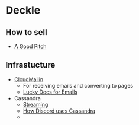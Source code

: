 # Deckle

## How to sell
- [A Good Pitch](https://ltpf.ramiismail.com/pitching-in/)

## Infrastucture 
- [CloudMailin](https://www.cloudmailin.com/plans)
  - For receiving emails and converting to pages
  - [Lucky Docs for Emails](https://www.luckyframework.org/guides/emails/sending-emails-with-carbon)
- Cassandra
  - [Streaming](https://cassandra.apache.org/doc/latest/cassandra/new/streaming.html)
  - [How Discord uses Cassandra](https://blog.discord.com/how-discord-stores-billions-of-messages-7fa6ec7ee4c7)
  - 